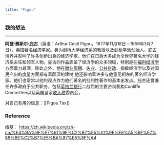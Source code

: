 ```yaml
---
title: "Pigou"
---
```


### 我的想法



---

**阿瑟·赛斯尔·庇古**（英语：Arthur Cecil Pigou，1877年11月18日－1959年3月7日），英国著名[经济学家](https://zh.wikipedia.org/wiki/%E7%BB%8F%E6%B5%8E%E5%AD%A6%E5%AE%B6 "经济学家")。身为剑桥大学经济系的教授以及[剑桥学派](https://zh.wikipedia.org/w/index.php?title=%E5%89%91%E6%A1%A5%E5%AD%A6%E6%B4%BE&action=edit&redlink=1 "剑桥学派（页面不存在）")创始人，庇古培养并影响了许多剑桥出身的经济学家。他们在日后大多成为全世界著名大学的经济系主任和领军人物。庇古的作品涵盖了经济学的众多领域，特别是在[福利经济学](https://zh.wikipedia.org/wiki/%E7%A6%8F%E5%88%A9%E7%BB%8F%E6%B5%8E%E5%AD%A6 "福利经济学")方面着力最深。除此之外，他在[商业周期](https://zh.wikipedia.org/wiki/%E5%95%86%E4%B8%9A%E5%91%A8%E6%9C%9F "商业周期")、[失业](https://zh.wikipedia.org/wiki/%E5%A4%B1%E4%B8%9A "失业")、[公共财政](https://zh.wikipedia.org/wiki/%E5%85%AC%E5%85%B1%E8%B4%A2%E6%94%BF "公共财政")、指数经济学以及对国民产出的度量方面都有着颇深的建树 他还影响着许多与他意见相左的著名经济学家。他们也常常以他的观点作为他们著名的批判性著作的基本出发点。庇古还曾兼任许多政府于公共职务，包括[英格兰银行](https://zh.wikipedia.org/wiki/%E8%8B%B1%E6%A0%BC%E5%85%B0%E9%93%B6%E8%A1%8C "英格兰银行")二战后的主要咨询机构Cunliffe Committee以及英国皇家[收入税](https://zh.wikipedia.org/wiki/%E6%89%80%E5%BE%97%E7%A8%8E "收入税")委员会。

对自己有用的信息：[[Pigou Tax]]
### Reference 

维基： https://zh.wikipedia.org/zh-cn/%E4%BA%9E%E7%91%9F%C2%B7%E5%A1%9E%E8%A5%BF%E7%88%BE%C2%B7%E5%BA%87%E5%8F%A4